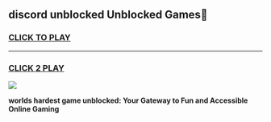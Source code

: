 
## discord unblocked Unblocked Games👋
<h3>
<a href="https://premium.freeplayer.one?title=discord_unblocked&ref=16F">CLICK TO PLAY</a></h3>
<hr>

<h3>
<a href="https://premium.freeplayer.one?title=discord_unblocked&ref=16F">CLICK 2 PLAY</a>
  
</h3>

<a href="https://premium.freeplayer.one?title=discord_unblocked&ref=16F/"><img src="https://clearcache.store/games.png"></a>


**worlds hardest game unblocked: Your Gateway to Fun and Accessible Online Gaming**
